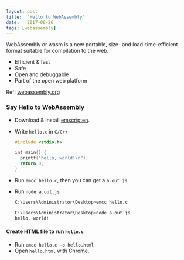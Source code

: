 ```yaml
---
layout: post
title:  "Hello to WebAssembly"
date:   2017-06-26
tags: [webassembly]
---
```


WebAssembly or wasm is a new portable, size- and load-time-efficient format suitable for compilation to the web.
* Efficient & fast
* Safe
* Open and debuggable
* Part of the open web platform

Ref: [webassembly.org](http://webassembly.org/)

### Say Hello to WebAssembly
* Download & Install [emscripten](http://kripken.github.io/emscripten-site/docs/getting_started/downloads.html).
* Write `hello.c` in `C/C++`

  ```c
  #include <stdio.h>

  int main() {
    printf("hello, world!\n");
    return 0;
  }
  ```
* Run `emcc hello.c`, then you can get a `a.out.js`.
* Run `node a.out.js`

  ```bash
  C:\Users\Administrator\Desktop>emcc hello.c

  C:\Users\Administrator\Desktop>node a.out.js
  hello, world!

  ```

#### Create HTML file to run `hello.c`
* Run `emcc hello.c -o hello.html`
* Open `hello.html` with Chrome.
